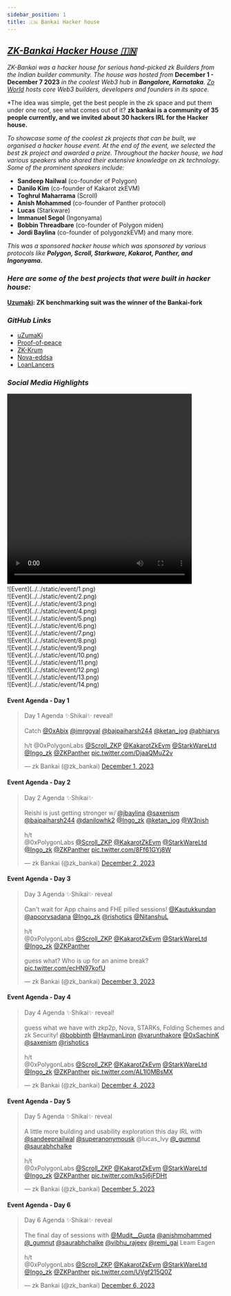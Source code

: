 ```yaml
---
sidebar_position: 1
title: 🇮🇳 Bankai Hacker house
---
```


## [***ZK-Bankai Hacker House 🇮🇳***](https://www.notion.so/zk-Bankai-Hacker-House-3ac86bddffc348889e425995fc131ae2?pvs=21)

*ZK-Bankai was a hacker house for serious hand-picked zk Builders from the Indian builder community. The house was hosted from* **December 1 - December 7 2023** *in the coolest Web3 hub in **Bangalore, Karnataka**. [Zo World](https://zo.xyz/) hosts core Web3 builders, developers and founders in its space.* 

*The idea was simple, get the best people in the zk space and put them under one roof, see what comes out of it? **zk bankai is a community of 35 people currently, and we invited about 30 hackers IRL for the Hacker house.** 

*To showcase some of the coolest zk projects that can be built, we organised a hacker house event. At the end of the event, we selected the best zk project and awarded a prize. Throughout the hacker house, we had various speakers who shared their extensive knowledge on zk technology. Some of the prominent speakers include:*

- **Sandeep Nailwal** (co-founder of Polygon)
- **Danilo Kim** (co-founder of Kakarot zkEVM)
- **Toghrul Maharrama** (Scroll)
- **Anish Mohammed** (co-founder of Panther protocol)
- **Lucas** (Starkware)
- **Immanuel Segol** (Ingonyama)
- **Bobbin Threadbare** (co-founder of Polygon miden)
- **Jordi Baylina** (co-founder of polygonzkEVM) and many more.

*This was a sponsored hacker house which was sponsored by various protocols like **Polygon, Scroll, Starkware, Kakarot, Panther, and Ingonyama.***

### ***Here are some of the best projects that were built in hacker house:***

**[Uzumaki](https://github.com/zk-bankai/uZumaKi): ZK benchmarking suit was the winner of the Bankai-fork**

### ***GitHub Links***

- [uZumaKi](https://github.com/zk-bankai/uZumaKi)
- [Proof-of-peace](https://github.com/zk-bankai/proof-of-peace)
- [ZK-Krum](https://github.com/zk-bankai/zk-Krum)
- [Nova-eddsa](https://github.com/zk-bankai/nova-eddsa)
- [LoanLancers](https://github.com/zk-bankai/LoanLancers)


### ***Social Media Highlights***

<video width="85%" height="440" controls>
  <source src="../../static/event/video.mp4" type="video/mp4" />
  Your browser does not support the video tag.
</video>

<div class="grid-container">
  <div class="grid-item">
    ![Event](../../static/event/1.png)
  </div>
  <div class="grid-item">
    ![Event](../../static/event/2.png)
  </div>
  <div class="grid-item">
    ![Event](../../static/event/3.png)
  </div>
  <div class="grid-item">
    ![Event](../../static/event/4.png)
  </div>
  <div class="grid-item">
    ![Event](../../static/event/5.png)
  </div>
  <div class="grid-item">
    ![Event](../../static/event/6.png)
  </div>
    <div class="grid-item">
    ![Event](../../static/event/7.png)
  </div>
    <div class="grid-item">
    ![Event](../../static/event/8.png)
  </div>
    <div class="grid-item">
    ![Event](../../static/event/9.png)
  </div>
    <div class="grid-item">
    ![Event](../../static/event/10.png)
  </div>
    <div class="grid-item">
    ![Event](../../static/event/11.png)
  </div>
    <div class="grid-item">
    ![Event](../../static/event/12.png)
  </div>
    <div class="grid-item">
    ![Event](../../static/event/13.png)
  </div>
      <div class="grid-item">
    ![Event](../../static/event/14.png)
  </div>
</div>

#### Event Agenda - Day 1

<blockquote class="twitter-tweet">
  <p lang="en" dir="ltr">
    Day 1 Agenda ✨Shikai✨ reveal!<br /><br />Catch 
    <a href="https://twitter.com/0xAbix?ref_src=twsrc%5Etfw">@0xAbix</a> 
    <a href="https://twitter.com/imrgoyal?ref_src=twsrc%5Etfw">@imrgoyal</a> 
    <a href="https://twitter.com/bajpaiharsh244?ref_src=twsrc%5Etfw">@bajpaiharsh244</a> 
    <a href="https://twitter.com/ketan_jog?ref_src=twsrc%5Etfw">@ketan_jog</a> 
    <a href="https://twitter.com/abhiarys?ref_src=twsrc%5Etfw">@abhiarys</a> 
    <br /><br />h/t @0xPolygonLabs 
    <a href="https://twitter.com/Scroll_ZKP?ref_src=twsrc%5Etfw">@Scroll_ZKP</a> 
    <a href="https://twitter.com/KakarotZkEvm?ref_src=twsrc%5Etfw">@KakarotZkEvm</a> 
    <a href="https://twitter.com/StarkWareLtd?ref_src=twsrc%5Etfw">@StarkWareLtd</a> 
    <a href="https://twitter.com/Ingo_zk?ref_src=twsrc%5Etfw">@Ingo_zk</a> 
    <a href="https://twitter.com/ZKPanther?ref_src=twsrc%5Etfw">@ZKPanther</a> 
    <a href="https://t.co/DjaaQMuZ2v">pic.twitter.com/DjaaQMuZ2v</a>
  </p>
  &mdash; zk Bankai (@zk_bankai) 
  <a href="https://twitter.com/zk_bankai/status/1730459208217211302?ref_src=twsrc%5Etfw">December 1, 2023</a>
</blockquote>


#### Event Agenda - Day 2

<blockquote class="twitter-tweet">
  <p lang="en" dir="ltr">
    Day 2 Agenda ✨Shikai✨<br /><br />Reishi is just getting stronger w/ 
    <a href="https://twitter.com/jbaylina?ref_src=twsrc%5Etfw">@jbaylina</a> 
    <a href="https://twitter.com/saxenism?ref_src=twsrc%5Etfw">@saxenism</a> 
    <a href="https://twitter.com/bajpaiharsh244?ref_src=twsrc%5Etfw">@bajpaiharsh244</a> 
    <a href="https://twitter.com/danilowhk2?ref_src=twsrc%5Etfw">@danilowhk2</a> 
    <a href="https://twitter.com/Ingo_zk?ref_src=twsrc%5Etfw">@Ingo_zk</a> 
    <a href="https://twitter.com/ketan_jog?ref_src=twsrc%5Etfw">@ketan_jog</a> 
    <a href="https://twitter.com/W3nish?ref_src=twsrc%5Etfw">@W3nish</a>
    <br /><br />h/t<br />
    @0xPolygonLabs 
    <a href="https://twitter.com/Scroll_ZKP?ref_src=twsrc%5Etfw">@Scroll_ZKP</a> 
    <a href="https://twitter.com/KakarotZkEvm?ref_src=twsrc%5Etfw">@KakarotZkEvm</a> 
    <a href="https://twitter.com/StarkWareLtd?ref_src=twsrc%5Etfw">@StarkWareLtd</a> 
    <a href="https://twitter.com/Ingo_zk?ref_src=twsrc%5Etfw">@Ingo_zk</a> 
    <a href="https://twitter.com/ZKPanther?ref_src=twsrc%5Etfw">@ZKPanther</a> 
    <a href="https://t.co/8Ff61GYj8W">pic.twitter.com/8Ff61GYj8W</a>
  </p>
  &mdash; zk Bankai (@zk_bankai) 
  <a href="https://twitter.com/zk_bankai/status/1730812536306704750?ref_src=twsrc%5Etfw">December 2, 2023</a>
</blockquote>

#### Event Agenda - Day 3

<blockquote class="twitter-tweet">
  <p lang="en" dir="ltr">
    Day 3 Agenda ✨Shikai✨ reveal<br /><br />Can&#39;t wait for App chains and FHE pilled sessions!
    <a href="https://twitter.com/Kautukkundan?ref_src=twsrc%5Etfw">@Kautukkundan</a> 
    <a href="https://twitter.com/apoorvsadana?ref_src=twsrc%5Etfw">@apoorvsadana</a> 
    <a href="https://twitter.com/Ingo_zk?ref_src=twsrc%5Etfw">@Ingo_zk</a> 
    <a href="https://twitter.com/rishotics?ref_src=twsrc%5Etfw">@rishotics</a> 
    <a href="https://twitter.com/NitanshuL?ref_src=twsrc%5Etfw">@NitanshuL</a>
    <br /><br />h/t<br />
    @0xPolygonLabs 
    <a href="https://twitter.com/Scroll_ZKP?ref_src=twsrc%5Etfw">@Scroll_ZKP</a> 
    <a href="https://twitter.com/KakarotZkEvm?ref_src=twsrc%5Etfw">@KakarotZkEvm</a> 
    <a href="https://twitter.com/StarkWareLtd?ref_src=twsrc%5Etfw">@StarkWareLtd</a> 
    <a href="https://twitter.com/Ingo_zk?ref_src=twsrc%5Etfw">@Ingo_zk</a> 
    <a href="https://twitter.com/ZKPanther?ref_src=twsrc%5Etfw">@ZKPanther</a>
    <br /><br />guess what? Who is up for an anime break? 
    <a href="https://t.co/ecHN97kofU">pic.twitter.com/ecHN97kofU</a>
  </p>
  &mdash; zk Bankai (@zk_bankai) 
  <a href="https://twitter.com/zk_bankai/status/1731156088572248085?ref_src=twsrc%5Etfw">December 3, 2023</a>
</blockquote>
<script async src="https://platform.twitter.com/widgets.js" charset="utf-8"></script>


#### Event Agenda - Day 4

<blockquote class="twitter-tweet">
  <p lang="en" dir="ltr">
    Day 4 Agenda ✨Shikai✨ reveal!<br /><br />guess what we have with zkp2p, Nova, STARKs, Folding Schemes and zk Security!
    <a href="https://twitter.com/bobbinth?ref_src=twsrc%5Etfw">@bobbinth</a> 
    <a href="https://twitter.com/HaymanLiron?ref_src=twsrc%5Etfw">@HaymanLiron</a> 
    <a href="https://twitter.com/varunthakore?ref_src=twsrc%5Etfw">@varunthakore</a> 
    <a href="https://twitter.com/0xSachinK?ref_src=twsrc%5Etfw">@0xSachinK</a> 
    <a href="https://twitter.com/saxenism?ref_src=twsrc%5Etfw">@saxenism</a> 
    <a href="https://twitter.com/rishotics?ref_src=twsrc%5Etfw">@rishotics</a>
    <br /><br />h/t<br />
    @0xPolygonLabs 
    <a href="https://twitter.com/Scroll_ZKP?ref_src=twsrc%5Etfw">@Scroll_ZKP</a> 
    <a href="https://twitter.com/KakarotZkEvm?ref_src=twsrc%5Etfw">@KakarotZkEvm</a> 
    <a href="https://twitter.com/StarkWareLtd?ref_src=twsrc%5Etfw">@StarkWareLtd</a> 
    <a href="https://twitter.com/Ingo_zk?ref_src=twsrc%5Etfw">@Ingo_zk</a> 
    <a href="https://twitter.com/ZKPanther?ref_src=twsrc%5Etfw">@ZKPanther</a>
    <a href="https://t.co/AL1I0MBsMX">pic.twitter.com/AL1I0MBsMX</a>
  </p>
  &mdash; zk Bankai (@zk_bankai) 
  <a href="https://twitter.com/zk_bankai/status/1731527932022292637?ref_src=twsrc%5Etfw">December 4, 2023</a>
</blockquote>
<script async src="https://platform.twitter.com/widgets.js" charset="utf-8"></script>


#### Event Agenda - Day 5

<blockquote class="twitter-tweet">
  <p lang="en" dir="ltr">
    Day 5 Agenda ✨Shikai✨ reveal<br /><br />A little more building and usability exploration this day IRL with 
    <a href="https://twitter.com/sandeepnailwal?ref_src=twsrc%5Etfw">@sandeepnailwal</a> 
    <a href="https://twitter.com/superanonymousk?ref_src=twsrc%5Etfw">@superanonymousk</a> 
    @lucas_lvy 
    <a href="https://twitter.com/_gumnut?ref_src=twsrc%5Etfw">@_gumnut</a> 
    <a href="https://twitter.com/saurabhchalke?ref_src=twsrc%5Etfw">@saurabhchalke</a>
    <br /><br />h/t<br />
    @0xPolygonLabs 
    <a href="https://twitter.com/Scroll_ZKP?ref_src=twsrc%5Etfw">@Scroll_ZKP</a> 
    <a href="https://twitter.com/KakarotZkEvm?ref_src=twsrc%5Etfw">@KakarotZkEvm</a> 
    <a href="https://twitter.com/StarkWareLtd?ref_src=twsrc%5Etfw">@StarkWareLtd</a> 
    <a href="https://twitter.com/Ingo_zk?ref_src=twsrc%5Etfw">@Ingo_zk</a> 
    <a href="https://twitter.com/ZKPanther?ref_src=twsrc%5Etfw">@ZKPanther</a>
    <a href="https://t.co/ks5j6jFDHt">pic.twitter.com/ks5j6jFDHt</a>
  </p>
  &mdash; zk Bankai (@zk_bankai) 
  <a href="https://twitter.com/zk_bankai/status/1731913432855683189?ref_src=twsrc%5Etfw">December 5, 2023</a>
</blockquote>
<script async src="https://platform.twitter.com/widgets.js" charset="utf-8"></script>


#### Event Agenda - Day 6

<blockquote class="twitter-tweet">
  <p lang="en" dir="ltr">
    Day 6 Agenda ✨Shikai✨ reveal<br /><br />The final day of sessions with 
    <a href="https://twitter.com/Mudit__Gupta?ref_src=twsrc%5Etfw">@Mudit__Gupta</a> 
    <a href="https://twitter.com/anishmohammed?ref_src=twsrc%5Etfw">@anishmohammed</a> 
    <a href="https://twitter.com/_gumnut?ref_src=twsrc%5Etfw">@_gumnut</a> 
    <a href="https://twitter.com/saurabhchalke?ref_src=twsrc%5Etfw">@saurabhchalke</a> 
    <a href="https://twitter.com/vibhu_rajeev?ref_src=twsrc%5Etfw">@vibhu_rajeev</a> 
    <a href="https://twitter.com/remi_gai?ref_src=twsrc%5Etfw">@remi_gai</a> 
    Leam Eagen
    <br /><br />h/t<br />
    @0xPolygonLabs 
    <a href="https://twitter.com/Scroll_ZKP?ref_src=twsrc%5Etfw">@Scroll_ZKP</a> 
    <a href="https://twitter.com/KakarotZkEvm?ref_src=twsrc%5Etfw">@KakarotZkEvm</a> 
    <a href="https://twitter.com/StarkWareLtd?ref_src=twsrc%5Etfw">@StarkWareLtd</a> 
    <a href="https://twitter.com/Ingo_zk?ref_src=twsrc%5Etfw">@Ingo_zk</a> 
    <a href="https://twitter.com/ZKPanther?ref_src=twsrc%5Etfw">@ZKPanther</a>
    <a href="https://t.co/UVgf215Q0Z">pic.twitter.com/UVgf215Q0Z</a>
  </p>
  &mdash; zk Bankai (@zk_bankai) 
  <a href="https://twitter.com/zk_bankai/status/1732313524507234553?ref_src=twsrc%5Etfw">December 6, 2023</a>
</blockquote>
<script async src="https://platform.twitter.com/widgets.js" charset="utf-8"></script>
